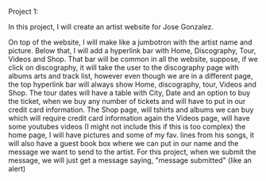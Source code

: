 Project 1:

In this project, I will create an artist website for Jose Gonzalez. 

On top of the website, I will make like a jumbotron with the artist name and picture. Below that, I will add a hyperlink bar with Home, Discography, Tour, Videos and Shop. That bar will be common in all the website, suppose, if we click on discography, it will take the user to the discography page with albums arts and track list, however even though we are in a different page, the top hyperlink bar will always show Home, discography, tour, Videos and Shop. 
The tour dates will have a table with City, Date and an option to buy the ticket, when we buy any number of tickets and will have to put in our credit card information. 
The Shop page, will tshirts and albums we can buy which will require credit card information again
the Videos page, will have some youtubes videos (I might not include this if this is too complex)
the home page, I will have pictures and some of my fav. lines from his songs, it will also have a guest book box where we can put in our name and the message we want to send to the artist. For this project, when we submit the  message, we will just get a message saying, "message submitted" (like an alert)